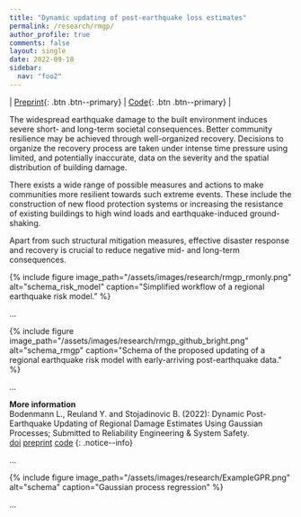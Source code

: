 ```yaml
---
title: "Dynamic updating of post-earthquake loss estimates"
permalink: /research/rmgp/
author_profile: true
comments: false
layout: single
date: 2022-09-18
sidebar:
  nav: "foo2"
---
```


| [Preprint](https://doi.org/10.31224/2205){: .btn .btn--primary} | [Code](https://github.com/bodlukas/earthquake-rmgp){: .btn .btn--primary} |

The widespread earthquake damage to the built environment induces severe short- and long-term societal consequences. Better community resilience may be achieved through well-organized recovery. Decisions to organize the recovery process are taken under intense time pressure using limited, and potentially inaccurate, data on the severity and the spatial distribution of building damage. 

There exists a wide range of possible measures and actions to make communities more resilient towards such extreme events. These include the construction of new flood protection systems or increasing the resistance of existing buildings to high wind loads and earthquake-induced ground-shaking. 

Apart from such structural mitigation measures, effective disaster response and recovery is crucial to reduce negative mid- and long-term consequences. 

{% include figure image_path="/assets/images/research/rmgp_rmonly.png" alt="schema_risk_model" caption="Simplified workflow of a regional earthquake risk model." %}

...


{% include figure image_path="/assets/images/research/rmgp_github_bright.png" alt="schema_rmgp" caption="Schema of the proposed updating of a regional earthquake risk model with early-arriving post-earthquake data." %}

...


**More information** <br /> Bodenmann L., Reuland Y. and Stojadinovic B. (2022): Dynamic Post-Earthquake Updating of Regional Damage Estimates Using Gaussian Processes; Submitted to Reliability Engineering & System Safety. <br /> <a class="btn btn--primary" href="https://doi.org/10.31224/2205"> <i class="fa fa-link"></i> doi</a> <a class="btn btn--primary" href="https://engrxiv.org/preprint/download/2205/4410/3347"> <i class="fa fa-file-pdf fa-lg"></i> preprint</a> <a class="btn btn--primary" href="https://github.com/bodlukas/earthquake-rmgp"> <i class="fa fa-code" aria-hidden="true"></i> code</a>
{: .notice--info}

...


{% include figure image_path="/assets/images/research/ExampleGPR.png" alt="schema" caption="Gaussian process regression" %}

...
